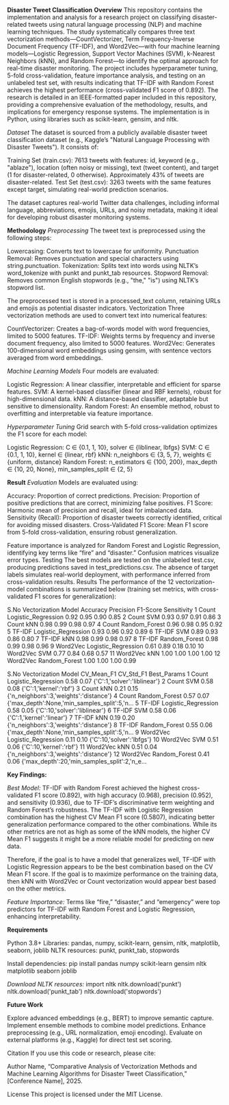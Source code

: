 **Disaster Tweet Classification**
**Overview**
This repository contains the implementation and analysis for a research project on classifying disaster-related tweets using natural language processing (NLP) and machine learning techniques. The study systematically compares three text vectorization methods—CountVectorizer, Term Frequency-Inverse Document Frequency (TF-IDF), and Word2Vec—with four machine learning models—Logistic Regression, Support Vector Machines (SVM), k-Nearest Neighbors (kNN), and Random Forest—to identify the optimal approach for real-time disaster monitoring. The project includes hyperparameter tuning, 5-fold cross-validation, feature importance analysis, and testing on an unlabeled test set, with results indicating that TF-IDF with Random Forest achieves the highest performance (cross-validated F1 score of 0.892).
The research is detailed in an IEEE-formatted paper included in this repository, providing a comprehensive evaluation of the methodology, results, and implications for emergency response systems. The implementation is in Python, using libraries such as scikit-learn, gensim, and nltk.

*Dataset*
The dataset is sourced from a publicly available disaster tweet classification dataset (e.g., Kaggle’s "Natural Language Processing with Disaster Tweets"). It consists of:

Training Set (train.csv): 7613 tweets with features: id, keyword (e.g., "ablaze"), location (often noisy or missing), text (tweet content), and target (1 for disaster-related, 0 otherwise). Approximately 43% of tweets are disaster-related.
Test Set (test.csv): 3263 tweets with the same features except target, simulating real-world prediction scenarios.

The dataset captures real-world Twitter data challenges, including informal language, abbreviations, emojis, URLs, and noisy metadata, making it ideal for developing robust disaster monitoring systems.

**Methodology**
*Preprocessing*
The tweet text is preprocessed using the following steps:

Lowercasing: Converts text to lowercase for uniformity.
Punctuation Removal: Removes punctuation and special characters using string.punctuation.
Tokenization: Splits text into words using NLTK’s word_tokenize with punkt and punkt_tab resources.
Stopword Removal: Removes common English stopwords (e.g., "the," "is") using NLTK’s stopword list.

The preprocessed text is stored in a processed_text column, retaining URLs and emojis as potential disaster indicators.
Vectorization
Three vectorization methods are used to convert text into numerical features:

CountVectorizer: Creates a bag-of-words model with word frequencies, limited to 5000 features.
TF-IDF: Weights terms by frequency and inverse document frequency, also limited to 5000 features.
Word2Vec: Generates 100-dimensional word embeddings using gensim, with sentence vectors averaged from word embeddings.

*Machine Learning Models*
Four models are evaluated:

Logistic Regression: A linear classifier, interpretable and efficient for sparse features.
SVM: A kernel-based classifier (linear and RBF kernels), robust for high-dimensional data.
kNN: A distance-based classifier, adaptable but sensitive to dimensionality.
Random Forest: An ensemble method, robust to overfitting and interpretable via feature importance.

*Hyperparameter Tuning*
Grid search with 5-fold cross-validation optimizes the F1 score for each model:

Logistic Regression: C ∈ {0.1, 1, 10}, solver ∈ {liblinear, lbfgs}
SVM: C ∈ {0.1, 1, 10}, kernel ∈ {linear, rbf}
kNN: n_neighbors ∈ {3, 5, 7}, weights ∈ {uniform, distance}
Random Forest: n_estimators ∈ {100, 200}, max_depth ∈ {10, 20, None}, min_samples_split ∈ {2, 5}

**Result**
*Evaluation*
Models are evaluated using:

Accuracy: Proportion of correct predictions.
Precision: Proportion of positive predictions that are correct, minimizing false positives.
F1 Score: Harmonic mean of precision and recall, ideal for imbalanced data.
Sensitivity (Recall): Proportion of disaster tweets correctly identified, critical for avoiding missed disasters.
Cross-Validated F1 Score: Mean F1 score from 5-fold cross-validation, ensuring robust generalization.

Feature importance is analyzed for Random Forest and Logistic Regression, identifying key terms like “fire” and “disaster.” Confusion matrices visualize error types.
Testing
The best models are tested on the unlabeled test.csv, producing predictions saved in test_predictions.csv. The absence of target labels simulates real-world deployment, with performance inferred from cross-validation results.
Results
The performance of the 12 vectorization-model combinations is summarized below (training set metrics, with cross-validated F1 scores for generalization):


S.No	Vectorization	Model	Accuracy	Precision	F1-Score	Sensitivity
1	Count	Logistic_Regression	0.92	0.95	0.90	0.85
2	Count	SVM	0.93	0.97	0.91	0.86
3	Count	kNN	0.98	0.99	0.98	0.97
4	Count	Random_Forest	0.96	0.98	0.95	0.92
5	TF-IDF	Logistic_Regression	0.93	0.96	0.92	0.89
6	TF-IDF	SVM	0.89	0.93	0.86	0.80
7	TF-IDF	kNN	0.98	0.99	0.98	0.97
8	TF-IDF	Random_Forest	0.98	0.99	0.98	0.96
9	Word2Vec	Logistic_Regression	0.61	0.89	0.18	0.10
10	Word2Vec	SVM	0.77	0.84	0.68	0.57
11	Word2Vec	kNN	1.00	1.00	1.00	1.00
12	Word2Vec	Random_Forest	1.00	1.00	1.00	0.99


S.No	Vectorization	Model	CV_Mean_F1	CV_Std_F1	Best_Params
1	Count	Logistic_Regression	0.58	0.07	{'C':1,'solver':'liblinear'}
2	Count	SVM	0.58	0.08	{'C':1,'kernel':'rbf'}
3	Count	kNN	0.21	0.15	{'n_neighbors':3,'weights':'distance'}
4	Count	Random_Forest	0.57	0.07	{'max_depth':None,'min_samples_split':5,'n…
5	TF-IDF	Logistic_Regression	0.58	0.05	{'C':10,'solver':'liblinear'}
6	TF-IDF	SVM	0.58	0.06	{'C':1,'kernel':'linear'}
7	TF-IDF	kNN	0.19	0.20	{'n_neighbors':3,'weights':'distance'}
8	TF-IDF	Random_Forest	0.55	0.06	{'max_depth':None,'min_samples_split':5,'n...
9	Word2Vec	Logistic_Regression	0.11	0.10	{'C':10,'solver':'lbfgs'}
10	Word2Vec	SVM	0.51	0.06	{'C':10,'kernel':'rbf'}
11	Word2Vec	kNN	0.51	0.04	{'n_neighbors':3,'weights':'distance'}
12	Word2Vec	Random_Forest	0.41	0.06	{'max_depth':20,'min_samples_split':2,'n_e...





**Key Findings:**

*Best Model:* TF-IDF with Random Forest achieved the highest cross-validated F1 score (0.892), with high accuracy (0.968), precision (0.952), and sensitivity (0.936), due to TF-IDF’s discriminative term weighting and Random Forest’s robustness. The TF-IDF with Logistic Regression combination has the highest CV Mean F1 score (0.5807), indicating better generalization performance compared to the other combinations. While its other metrics are not as high as some of the kNN models, the higher CV Mean F1 suggests it might be a more reliable model for predicting on new data.

Therefore, if the goal is to have a model that generalizes well, TF-IDF with Logistic Regression appears to be the best combination based on the CV Mean F1 score. If the goal is to maximize performance on the training data, then kNN with Word2Vec or Count vectorization would appear best based on the other metrics.

*Feature Importance:* Terms like “fire,” “disaster,” and “emergency” were top predictors for TF-IDF with Random Forest and Logistic Regression, enhancing interpretability.



**Requirements**

Python 3.8+
Libraries: pandas, numpy, scikit-learn, gensim, nltk, matplotlib, seaborn, joblib
NLTK resources: punkt, punkt_tab, stopwords

Install dependencies:
pip install pandas numpy scikit-learn gensim nltk matplotlib seaborn joblib

*Download NLTK resources:*
import nltk
nltk.download('punkt')
nltk.download('punkt_tab')
nltk.download('stopwords')


**Future Work**

Explore advanced embeddings (e.g., BERT) to improve semantic capture.
Implement ensemble methods to combine model predictions.
Enhance preprocessing (e.g., URL normalization, emoji encoding).
Evaluate on external platforms (e.g., Kaggle) for direct test set scoring.

Citation
If you use this code or research, please cite:

Author Name, “Comparative Analysis of Vectorization Methods and Machine Learning Algorithms for Disaster Tweet Classification,” [Conference Name], 2025.

License
This project is licensed under the MIT License.